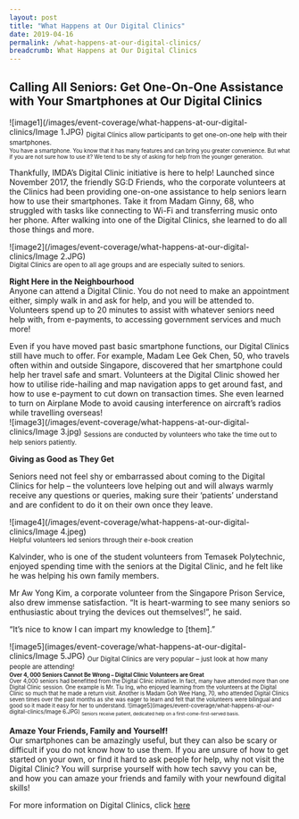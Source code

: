 ```yaml
---
layout: post
title: "What Happens at Our Digital Clinics"
date: 2019-04-16
permalink: /what-happens-at-our-digital-clinics/
breadcrumb: What Happens at Our Digital Clinics
---
```


## Calling All Seniors: Get One-On-One Assistance with Your Smartphones at Our Digital Clinics <br>


![image1](/images/event-coverage/what-happens-at-our-digital-clinics/Image 1.JPG)
<sub>Digital Clinics allow participants to get one-on-one help with their smartphones.<sub/>
<br>You have a smartphone. You know that it has many features and can bring you greater convenience. But what if you are not sure how to use it? We tend to be shy of asking for help from the younger generation. 

Thankfully, IMDA’s Digital Clinic initiative is here to help! Launched since November 2017, the friendly SG:D Friends, who the corporate volunteers at the Clinics had been providing one-on-one assistance to help seniors learn how to use their smartphones. Take it from Madam Ginny, 68, who struggled with tasks like connecting to Wi-Fi and transferring music onto her phone. After walking into one of the Digital Clinics, she learned to do all those things and more.

![image2](/images/event-coverage/what-happens-at-our-digital-clinics/Image 2.JPG)<br>
<sub>Digital Clinics are open to all age groups and are especially suited to seniors.<sub/>

**Right Here in the Neighbourhood**<br>
Anyone can attend a Digital Clinic. You do not need to make an appointment either, simply walk in and ask for help, and you will be attended to. Volunteers spend up to 20 minutes to assist with whatever seniors need help with, from e-payments, to accessing government services and much more! 

Even if you have moved past basic smartphone functions, our Digital Clinics still have much to offer. For example, Madam Lee Gek Chen, 50, who travels often within and outside Singapore, discovered that her smartphone could help her travel safe and smart. Volunteers at the Digital Clinic showed her how to utilise ride-hailing and map navigation apps to get around fast, and how to use e-payment to cut down on transaction times. She even learned to turn on Airplane Mode to avoid causing interference on aircraft’s radios while travelling overseas!<br> 
![image3](/images/event-coverage/what-happens-at-our-digital-clinics/Image 3.jpg)
<sub>Sessions are conducted by volunteers who take the time out to help seniors patiently.<sub/>

**Giving as Good as They Get**<br>

Seniors need not feel shy or embarrassed about coming to the Digital Clinics for help – the volunteers love helping out and will always warmly receive any questions or queries, making sure their ‘patients’ understand and are confident to do it on their own once they leave.

![image4](/images/event-coverage/what-happens-at-our-digital-clinics/Image 4.jpeg)<br>
<sub>Helpful volunteers led seniors through their e-book creation<sub/>

Kalvinder, who is one of the student volunteers from Temasek Polytechnic, enjoyed spending time with the seniors at the Digital Clinic, and he felt like he was helping his own family members.

Mr Aw Yong Kim, a corporate volunteer from the Singapore Prison Service, also drew immense satisfaction. “It is heart-warming to see many seniors so enthusiastic about trying the devices out themselves!”, he said.

 “It’s nice to know I can impart my knowledge to [them].”<br>

![image5](images/event-coverage/what-happens-at-our-digital-clinics/Image 5.JPG)
<sub>Our Digital Clinics are very popular – just look at how many people are attending!<sub/><br>
**Over 4, 000 Seniors Cannot Be Wrong – Digital Clinic Volunteers are Great**<br>
Over 4,000 seniors had benefitted from the Digital Clinic initiative. In fact, many have attended more than one Digital Clinic session. One example is Mr. Tiu Ing, who enjoyed learning from the volunteers at the Digital Clinic so much that he made a return visit. Another is Madam Goh Wee Hang, 70, who attended Digital Clinics seven times over the past months as she was eager to learn and felt that the volunteers were bilingual and good so it made it easy for her to understand. 
![image5](images/event-coverage/what-happens-at-our-digital-clinics/Image 6.JPG)
<sub>Seniors receive patient, dedicated help on a first-come-first-served basis. <sub/><br>

**Amaze Your Friends, Family and Yourself!**<br>
Our smartphones can be amazingly useful, but they can also be scary or difficult if you do not know how to use them. If you are unsure of how to get started on your own, or find it hard to ask people for help, why not visit the Digital Clinic? You will surprise yourself with how tech savvy you can be, and how you can amaze your friends and family with your newfound digital skills! 

For more information on Digital Clinics, click [here](/get-one-on-one-assistance/digital-clinics/)
